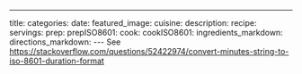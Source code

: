 ---

title:
categories:
date:
featured_image:
cuisine:
description:
recipe:
servings:
prep:
prepISO8601:
cook:
cookISO8601:
ingredients_markdown:
directions_markdown:
--- See https://stackoverflow.com/questions/52422974/convert-minutes-string-to-iso-8601-duration-format
